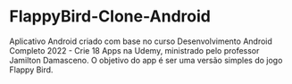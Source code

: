 # FlappyBird-Clone-Android
Aplicativo Android criado com base no curso Desenvolvimento Android Completo 2022 - Crie 18 Apps na Udemy, ministrado pelo professor Jamilton Damasceno. O objetivo do app é ser uma versão simples do jogo Flappy Bird.
